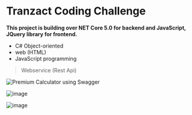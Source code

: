 # Tranzact Coding Challenge

**This project is building over NET Core 5.0 for backend and JavaScript, JQuery library for frontend.**

* C# Object-oriented
* web (HTML)
* JavaScript programming


> Webservice (Rest Api)

![Premium Calculator using Swagger](https://user-images.githubusercontent.com/3922089/120250060-6d298600-c242-11eb-823a-b2b47984242c.png)


![image](https://user-images.githubusercontent.com/3922089/120250647-87fcfa00-c244-11eb-9bf3-f731fe3bc59c.png)

![image](https://user-images.githubusercontent.com/3922089/120250790-048fd880-c245-11eb-951c-01137c9c09e9.png)

